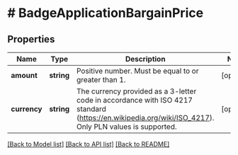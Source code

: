 # # BadgeApplicationBargainPrice

## Properties

Name | Type | Description | Notes
------------ | ------------- | ------------- | -------------
**amount** | **string** | Positive number. Must be equal to or greater than 1. | [optional]
**currency** | **string** | The currency provided as a 3-letter code in accordance with ISO 4217 standard (https://en.wikipedia.org/wiki/ISO_4217). Only PLN values is supported. | [optional]

[[Back to Model list]](../../README.md#models) [[Back to API list]](../../README.md#endpoints) [[Back to README]](../../README.md)
